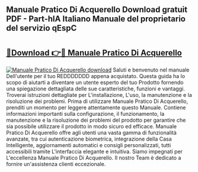 ## Manuale Pratico Di Acquerello Download gratuit PDF - Part-hlA Italiano Manuale del proprietario del servizio qEspC

# <h2><a href="http://dfcz6lp.blite.top/?on=Manuale+Pratico+Di+Acquerello">🔗Download 👉🔴 Manuale Pratico Di Acquerello</a></h2>

[![Manuale Pratico Di Acquerello download](https://i.imgur.com/lujVjoI.png)](http://dfcz6lp.blite.top/?on=Manuale+Pratico+Di+Acquerello)
Saluti e benvenuto nel manuale Dell'utente per il tuo REDDDDDDD appena acquistato. Questa guida ha lo scopo di aiutarti a diventare un utente esperto del tuo Prodotto fornendo una spiegazione dettagliata delle sue caratteristiche, funzioni e vantaggi. Troverai istruzioni dettagliate per L'installazione, L'uso, la manutenzione e la risoluzione dei problemi. Prima di utilizzare Manuale Pratico Di Acquerello, prenditi un momento per leggere attentamente questo Manuale. Contiene informazioni importanti sulla configurazione, il funzionamento, la manutenzione e la risoluzione dei problemi del prodotto per garantire che sia possibile utilizzare il prodotto in modo sicuro ed efficace. Manuale Pratico Di Acquerello offre agli utenti una vasta gamma di funzionalità avanzate, tra cui autenticazione biometrica, integrazione della Casa Intelligente, aggiornamenti automatici e consigli personalizzati, tutti accessibili tramite L'interfaccia elegante e intuitiva. Siamo impegnati per L'eccellenza Manuale Pratico Di Acquerello. Il nostro Team è dedicato a fornire un'assistenza clienti eccezionale.
